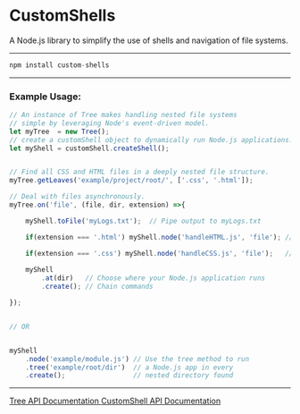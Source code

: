 # CustomShells
A Node.js library to simplify the use of shells and navigation of file systems.
<br>
<hr>

```js
npm install custom-shells
```

<hr>

### Example Usage:

```js
// An instance of Tree makes handling nested file systems 
// simple by leveraging Node's event-driven model.
let myTree  = new Tree();
// create a customShell object to dynamically run Node.js applications.
let myShell = customShell.createShell();


// Find all CSS and HTML files in a deeply nested file structure.
myTree.getLeaves('example/project/root/', ['.css', '.html']);

// Deal with files asynchronously.
myTree.on('file', (file, dir, extension) =>{

    myShell.toFile('myLogs.txt');  // Pipe output to myLogs.txt

    if(extension === '.html') myShell.node('handleHTML.js', 'file'); // Run a Node.js app

    if(extension === '.css') myShell.node('handleCSS.js', 'file');   // Pass a parameter
        
    myShell
        .at(dir)   // Choose where your Node.js application runs 
        .create(); // Chain commands

});


// OR


myShell
    .node('example/module.js') // Use the tree method to run
    .tree('example/root/dir')  // a Node.js app in every
    .create();                 // nested directory found

```

<hr>

<a href="https://github.com/Awpatterson217/customshells/blob/master/lib/customshell/README.md">
Tree API Documentation
</a>

 <a href="https://github.com/Awpatterson217/customshells/blob/master/lib/tree/README.md">
CustomShell API Documentation
</a>

